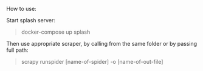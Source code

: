 How to use:

Start splash server:

>docker-compose up splash

Then use appropriate scraper, by calling from the same folder or by passing full path:

>scrapy runspider [name-of-spider] -o [name-of-out-file]